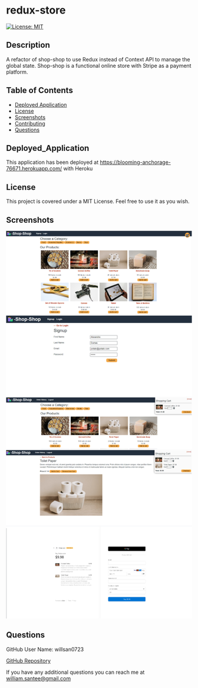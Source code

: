 # redux-store

[![License: MIT](https://img.shields.io/badge/License-MIT-yellow.svg)](https://opensource.org/licenses/MIT)

## Description

A refactor of shop-shop to use Redux instead of Context API to manage the global state. Shop-shop is a functional online store with Stripe as a payment platform.

## Table of Contents

- [Deployed Application](#Deployed_Application)
- [License](#license)
- [Screenshots](#screenshots)
- [Contributing](#contributing)
- [Questions](#questions)

## Deployed_Application

This application has been deployed at https://blooming-anchorage-76671.herokuapp.com/ with Heroku

## License

This project is covered under a MIT License. Feel free to use it as you wish.

## Screenshots

![](./assets/images/Screenshot_1.png)
![](./assets/images/Screenshot_2.png)
![](./assets/images/Screenshot_3.png)
![](./assets/images/Screenshot_4.png)
![](./assets/images/Screenshot_5.png)

## Questions

GitHub User Name: willsan0723

[GitHub Repository](https://github.com/willsan0723/)

If you have any additional questions you can reach me at william.santee@gmail.com
